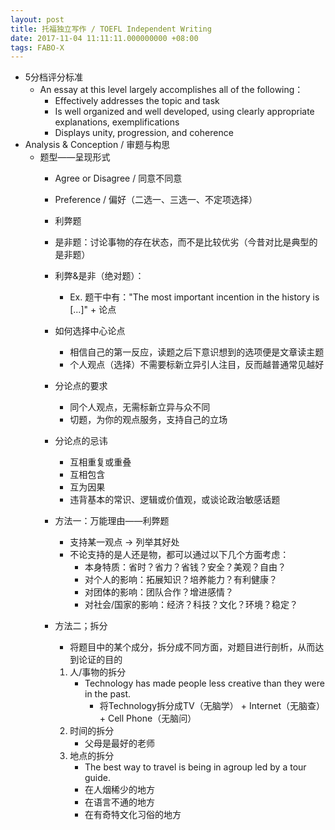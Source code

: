 ```yaml
---
layout: post  
title: 托福独立写作 / TOEFL Independent Writing
date: 2017-11-04 11:11:11.000000000 +08:00  
tags: FABO-X  
---
```


+ 5分档评分标准
	+ An essay at this level largely accomplishes all of the following：
		+ Effectively addresses the topic and task
		+ Is well organized and well developed, using clearly appropriate explanations, exemplifications
		+ Displays unity, progression, and coherence
+ Analysis & Conception / 审题与构思
	+ 题型——呈现形式
		+ Agree or Disagree / 同意不同意
		+ Preference / 偏好（二选一、三选一、不定项选择）
		+ 利弊题
		+ 是非题：讨论事物的存在状态，而不是比较优劣（今昔对比是典型的是非题）
		+ 利弊&是非（绝对题）：
			+ Ex. 题干中有："The most important incention in the history is [...]"	+ 论点
		+ 如何选择中心论点
			+ 相信自己的第一反应，读题之后下意识想到的选项便是文章读主题
			+ 个人观点（选择）不需要标新立异引人注目，反而越普通常见越好
		+ 分论点的要求
			+ 同个人观点，无需标新立异与众不同
			+ 切题，为你的观点服务，支持自己的立场
		+ 分论点的忌讳
			+ 互相重复或重叠
			+ 互相包含
			+ 互为因果
			+ 违背基本的常识、逻辑或价值观，或谈论政治敏感话题 
		+ 方法一：万能理由——利弊题
			+ 支持某一观点 -> 列举其好处
			+ 不论支持的是人还是物，都可以通过以下几个方面考虑：
				+ 本身特质：省时？省力？省钱？安全？美观？自由？
				+ 对个人的影响：拓展知识？培养能力？有利健康？
				+ 对团体的影响：团队合作？增进感情？
				+ 对社会/国家的影响：经济？科技？文化？环境？稳定？

		+ 方法二；拆分
			+ 将题目中的某个成分，拆分成不同方面，对题目进行剖析，从而达到论证的目的    
			1. 人/事物的拆分
				+ Technology has made people less creative than they were in the past.
					+ 将Technology拆分成TV（无脑学） + Internet（无脑查） + Cell Phone（无脑问） 
			2. 时间的拆分
				+ 父母是最好的老师
			3. 地点的拆分
				+ The best way to travel is being in agroup led by a tour guide.
				+ 在人烟稀少的地方
				+ 在语言不通的地方
				+ 在有奇特文化习俗的地方